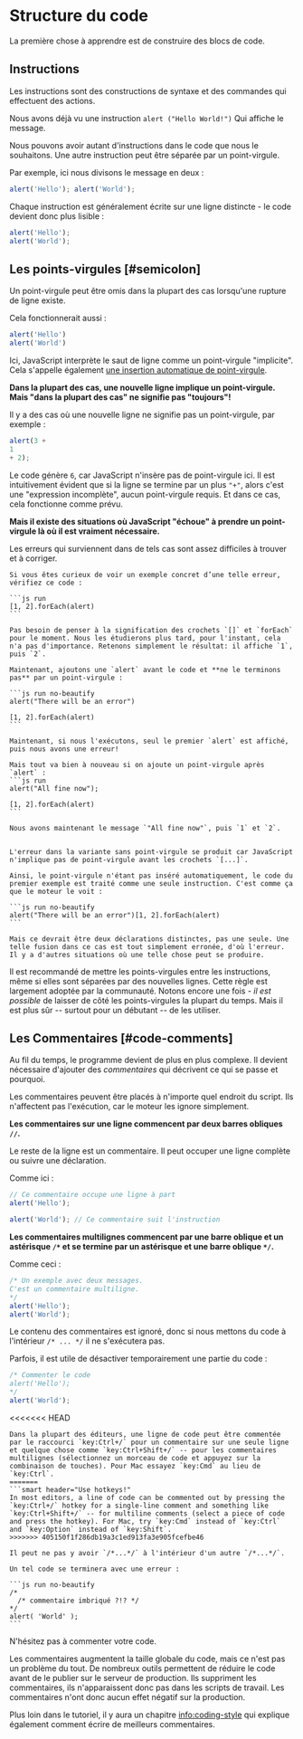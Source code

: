 # Structure du code 

La première chose à apprendre est de construire des blocs de code.

## Instructions

Les instructions sont des constructions de syntaxe et des commandes qui effectuent des actions.

Nous avons déjà vu une instruction `alert ("Hello World!")` Qui affiche le message.

Nous pouvons avoir autant d'instructions dans le code que nous le souhaitons. Une autre instruction peut être séparée par un point-virgule.

Par exemple, ici nous divisons le message en deux :

```js run no-beautify
alert('Hello'); alert('World');
```

Chaque instruction est généralement écrite sur une ligne distincte - le code devient donc plus lisible :

```js run no-beautify
alert('Hello');
alert('World');
```

## Les points-virgules [#semicolon]

Un point-virgule peut être omis dans la plupart des cas lorsqu'une rupture de ligne existe.

Cela fonctionnerait aussi :

```js run no-beautify
alert('Hello')
alert('World')
```

Ici, JavaScript interprète le saut de ligne comme un point-virgule "implicite". Cela s'appelle également [une insertion automatique de point-virgule](https://tc39.github.io/ecma262/#sec-automatic-semicolon-insertion).

**Dans la plupart des cas, une nouvelle ligne implique un point-virgule. Mais "dans la plupart des cas" ne signifie pas "toujours"!**

Il y a des cas où une nouvelle ligne ne signifie pas un point-virgule, par exemple :

```js run no-beautify
alert(3 +
1
+ 2);
```

Le code génère `6`, car JavaScript n'insère pas de point-virgule ici. Il est intuitivement évident que si la ligne se termine par un plus `"+"`, alors c'est une "expression incomplète", aucun point-virgule requis. Et dans ce cas, cela fonctionne comme prévu.

**Mais il existe des situations où JavaScript "échoue" à prendre un point-virgule là où il est vraiment nécessaire.**

Les erreurs qui surviennent dans de tels cas sont assez difficiles à trouver et à corriger.

````smart header="Un exemple d'erreur"
Si vous êtes curieux de voir un exemple concret d’une telle erreur, vérifiez ce code :

```js run
[1, 2].forEach(alert)
```

Pas besoin de penser à la signification des crochets `[]` et `forEach` pour le moment. Nous les étudierons plus tard, pour l'instant, cela n'a pas d'importance. Retenons simplement le résultat: il affiche `1`, puis `2`.

Maintenant, ajoutons une `alert` avant le code et **ne le terminons pas** par un point-virgule :

```js run no-beautify
alert("There will be an error")

[1, 2].forEach(alert)
```

Maintenant, si nous l'exécutons, seul le premier `alert` est affiché, puis nous avons une erreur!

Mais tout va bien à nouveau si on ajoute un point-virgule après `alert` :
```js run
alert("All fine now");

[1, 2].forEach(alert)  
```

Nous avons maintenant le message `"All fine now"`, puis `1` et `2`.


L'erreur dans la variante sans point-virgule se produit car JavaScript n'implique pas de point-virgule avant les crochets `[...]`.

Ainsi, le point-virgule n'étant pas inséré automatiquement, le code du premier exemple est traité comme une seule instruction. C'est comme ça que le moteur le voit :

```js run no-beautify
alert("There will be an error")[1, 2].forEach(alert)
```

Mais ce devrait être deux déclarations distinctes, pas une seule. Une telle fusion dans ce cas est tout simplement erronée, d'où l'erreur. Il y a d'autres situations où une telle chose peut se produire.
````

Il est recommandé de mettre les points-virgules entre les instructions, même si elles sont séparées par des nouvelles lignes. Cette règle est largement adoptée par la communauté. Notons encore une fois - *il est possible* de laisser de côté les points-virgules la plupart du temps. Mais il est plus sûr -- surtout pour un débutant -- de les utiliser.

## Les Commentaires [#code-comments]


Au fil du temps, le programme devient de plus en plus complexe. Il devient nécessaire d'ajouter des *commentaires* qui décrivent ce qui se passe et pourquoi.

Les commentaires peuvent être placés à n'importe quel endroit du script. Ils n'affectent pas l'exécution, car le moteur les ignore simplement.

**Les commentaires sur une ligne commencent par deux barres obliques `//`.**

Le reste de la ligne est un commentaire. Il peut occuper une ligne complète ou suivre une déclaration.

Comme ici :
```js run
// Ce commentaire occupe une ligne à part
alert('Hello');

alert('World'); // Ce commentaire suit l'instruction
```

**Les commentaires multilignes commencent par une barre oblique et un astérisque <code>/&#42;</code> et se termine par un astérisque et une barre oblique <code>&#42;/</code>.**

Comme ceci :

```js run
/* Un exemple avec deux messages.
C'est un commentaire multiligne.
*/
alert('Hello');
alert('World');
```

Le contenu des commentaires est ignoré, donc si nous mettons du code à l'intérieur <code>/&#42; ... &#42;/</code>  il ne s'exécutera pas.

Parfois, il est utile de désactiver temporairement une partie du code :

```js run
/* Commenter le code
alert('Hello');
*/
alert('World');
```

<<<<<<< HEAD
```smart header="Utiliser les raccourcis !"
Dans la plupart des éditeurs, une ligne de code peut être commentée par le raccourci `key:Ctrl+/` pour un commentaire sur une seule ligne et quelque chose comme `key:Ctrl+Shift+/` -- pour les commentaires multilignes (sélectionnez un morceau de code et appuyez sur la combinaison de touches). Pour Mac essayez `key:Cmd` au lieu de `key:Ctrl`.
=======
```smart header="Use hotkeys!"
In most editors, a line of code can be commented out by pressing the `key:Ctrl+/` hotkey for a single-line comment and something like `key:Ctrl+Shift+/` -- for multiline comments (select a piece of code and press the hotkey). For Mac, try `key:Cmd` instead of `key:Ctrl` and `key:Option` instead of `key:Shift`.
>>>>>>> 405150f1f286db19a3c1ed913fa3e905fcefbe46
```

````warn header="Les commentaires imbriqués ne sont pas supportés !"
Il peut ne pas y avoir `/*...*/` à l'intérieur d'un autre `/*...*/`.

Un tel code se terminera avec une erreur :

```js run no-beautify
/*
  /* commentaire imbriqué ?!? */
*/
alert( 'World' );
```
````

N'hésitez pas à commenter votre code.

Les commentaires augmentent la taille globale du code, mais ce n'est pas un problème du tout. De nombreux outils permettent de réduire le code avant de le publier sur le serveur de production. Ils suppriment les commentaires, ils n'apparaissent donc pas dans les scripts de travail. Les commentaires n'ont donc aucun effet négatif sur la production.

Plus loin dans le tutoriel, il y aura un chapitre <info:coding-style> qui explique également comment écrire de meilleurs commentaires.
